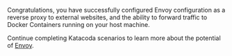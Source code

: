 Congratulations, you have successfully configured Envoy configuration as a reverse proxy to external websites, and the ability to forward traffic to Docker Containers running on your host machine.

Continue completing Katacoda scenarios to learn more about the potential of [Envoy](https://www.envoyproxy.io/).
